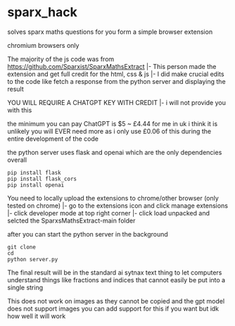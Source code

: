 # sparx_hack
solves sparx maths questions for you form a simple browser extension

chromium browsers only

The majority of the js code was from https://github.com/Sparxist/SparxMathsExtract
 |- This person made the extension and get full credit for the html, css & js
 |- I did make crucial edits to the code like fetch a response from the python server and displaying the result

YOU WILL REQUIRE A CHATGPT KEY WITH CREDIT
 |- i will not provide you with this

the minimum you can pay ChatGPT is $5 ~ £4.44 for me in uk
i think it is unlikely you will EVER need more as i only use £0.06 of this during the entire development of the code

the python server uses flask and openai which are the only dependencies overall

    pip install flask
    pip install flask_cors
    pip install openai

You need to locally upload the extensions to chrome/other browser (only tested on chrome)
 |- go to the extensions icon and click manage extensions
 |- click developer mode at top right corner
 |- click load unpacked and selcted the SparxsMathsExtract-main folder

after you can start the python server in the background

    git clone 
    cd 
    python server.py

The final result will be in the standard ai sytnax text thing to let computers understand things like fractions and indices that cannot easily be put into a single string

This does not work on images as they cannot be copied and the gpt model does not support images
you can add support for this if you want but idk how well it will work